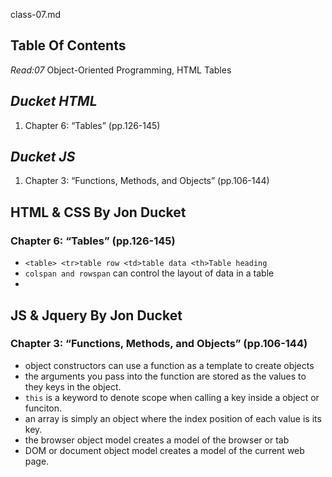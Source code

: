 class-07.md

## **Table Of Contents**

_Read:07_ Object-Oriented Programming, HTML Tables

## ***Ducket HTML***

  1. Chapter 6: “Tables” (pp.126-145)
  
## ***Ducket JS***

  1. Chapter 3: “Functions, Methods, and Objects” (pp.106-144)

## HTML & CSS By Jon Ducket

### **Chapter 6: “Tables” (pp.126-145)**

- `<table> <tr>table row <td>table data <th>Table heading` 
- `colspan and rowspan` can control the layout of data in a table
-

## JS & Jquery By Jon Ducket

### **Chapter 3: “Functions, Methods, and Objects” (pp.106-144)**

- object constructors can use a function as a template to create objects
- the arguments you pass into the function are stored as the values to they keys in the object.
- `this` is a keyword to denote scope when calling a key inside a object or funciton.
- an array is simply an object where the index position of each value is its key.
- the browser object model creates a model of the browser or tab
- DOM or document object model creates a model of the current web page. 

